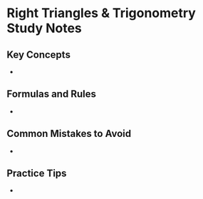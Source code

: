 # Right Triangles & Trigonometry Study Notes

## Key Concepts

- 

## Formulas and Rules

- 

## Common Mistakes to Avoid

- 

## Practice Tips

- 

